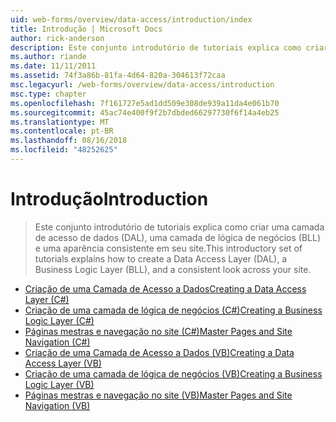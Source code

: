 ```yaml
---
uid: web-forms/overview/data-access/introduction/index
title: Introdução | Microsoft Docs
author: rick-anderson
description: Este conjunto introdutório de tutoriais explica como criar uma camada de acesso de dados (DAL), uma camada de lógica de negócios (BLL) e uma aparência consistente em seu site.
ms.author: riande
ms.date: 11/11/2011
ms.assetid: 74f3a86b-81fa-4d64-820a-304613f72caa
msc.legacyurl: /web-forms/overview/data-access/introduction
msc.type: chapter
ms.openlocfilehash: 7f161727e5ad1dd509e308de939a11da4e061b70
ms.sourcegitcommit: 45ac74e400f9f2b7dbded66297730f6f14a4eb25
ms.translationtype: MT
ms.contentlocale: pt-BR
ms.lasthandoff: 08/16/2018
ms.locfileid: "48252625"
---
```

<a name="introduction"></a><span data-ttu-id="65559-103">Introdução</span><span class="sxs-lookup"><span data-stu-id="65559-103">Introduction</span></span>
====================
> <span data-ttu-id="65559-104">Este conjunto introdutório de tutoriais explica como criar uma camada de acesso de dados (DAL), uma camada de lógica de negócios (BLL) e uma aparência consistente em seu site.</span><span class="sxs-lookup"><span data-stu-id="65559-104">This introductory set of tutorials explains how to create a Data Access Layer (DAL), a Business Logic Layer (BLL), and a consistent look across your site.</span></span>


- [<span data-ttu-id="65559-105">Criação de uma Camada de Acesso a Dados</span><span class="sxs-lookup"><span data-stu-id="65559-105">Creating a Data Access Layer (C#)</span></span>](creating-a-data-access-layer-cs.md)
- [<span data-ttu-id="65559-106">Criação de uma camada de lógica de negócios (C#)</span><span class="sxs-lookup"><span data-stu-id="65559-106">Creating a Business Logic Layer (C#)</span></span>](creating-a-business-logic-layer-cs.md)
- [<span data-ttu-id="65559-107">Páginas mestras e navegação no site (C#)</span><span class="sxs-lookup"><span data-stu-id="65559-107">Master Pages and Site Navigation (C#)</span></span>](master-pages-and-site-navigation-cs.md)
- [<span data-ttu-id="65559-108">Criação de uma Camada de Acesso a Dados (VB)</span><span class="sxs-lookup"><span data-stu-id="65559-108">Creating a Data Access Layer (VB)</span></span>](creating-a-data-access-layer-vb.md)
- [<span data-ttu-id="65559-109">Criação de uma camada de lógica de negócios (VB)</span><span class="sxs-lookup"><span data-stu-id="65559-109">Creating a Business Logic Layer (VB)</span></span>](creating-a-business-logic-layer-vb.md)
- [<span data-ttu-id="65559-110">Páginas mestras e navegação no site (VB)</span><span class="sxs-lookup"><span data-stu-id="65559-110">Master Pages and Site Navigation (VB)</span></span>](master-pages-and-site-navigation-vb.md)
